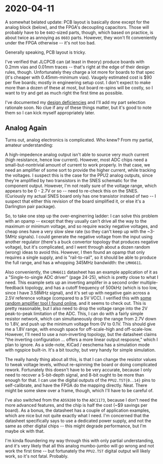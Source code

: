 # 2020-04-11

A somewhat belated update: PCB layout is basically done except for the analog block (below), and the FPGA's decoupling capacitors. Those will probably have to be `0402`-sized parts, though, which based on practice, is about twice as annoying as `0603` parts. However, they won't fit conveniently under the FPGA otherwise -- it's not too bad.

Generally speaking, PCB layout is tricky.  

I've verified that JLCPCB can (at least in theory) produce boards with 0.2mm vias and 0.01mm traces -- that's right at the edge of their design rules, though. Unfortunately they charge a lot more for boards to that spec (it's cheaper with 0.45mm-minimum vias). Vaugely estimated cost is $90 per five boards; mostly in engineering setup cost. I don't expect to make more than a dozen of these at most, but board re-spins will be costly, so I want to try and get as much right the first time as possible.

I've documented my [design deficiencies](../design/deficiencies.md) and I'll add my part selection rationale soon. No clue if any of these things matter, but it's good to note them so I can kick myself appropriately later.

## Analog Again

Turns out, analog electronics is complicated. Who knew? From my partial, amateur understanding:

A high-impedence analog output isn't able to source very much current (high resistance, hence low current). However, most ADC chips need a small-but-nontrivial amount of current to work properly. In that case, we need an amplifier of some sort to provide the higher current, while tracking the voltages. I suspect this is the case for the PPU2 analog outputs, since they're amplified by two transistors in the SNES schematic for the component output. However, I'm not really sure of the voltage range, which appears to be 0 - 2.7V or so -- need to re-check this on the SNES. (Curiously my actual SNES board only has one transistor instead of two -- I suspect that either this revision of the board simplified it, or else it's a Darlington pair package).

So, to take one step up the over-enginerring ladder: I can solve this problem with an opamp -- except that they usually can't drive all the way to the maximum or minimum voltage, and so require wacky negative voltages, and cheap ones have a very slow slew rate (so they can't keep up with the ~3-5MHz signals). I could generate the negative voltage from the input using another regulator (there's a buck convertor topology that produces negative voltage), but it's complicated, and I went through about a dozen random (wrong) ideas to avoid this. However, I then found an opamp that only requires a single supply, and is "rail-to-rail", so it should be able to produce the full range, and has a whopping 345MHz bandwidth: the `LMH6611`.

Also conveniently, the `LMH6611` datasheet has an example application of it as a "Single-to-single ADC driver" (page 24-25), which is pretty close to what I need. This example sets up an inverting amplifer in a second order multiple-feedback topology, and has a cutoff frequency of 500kHz (which is too low, since I have 3.58MHz signal), and it's set up with negative gain across a 2.5V reference voltage (compared to a 5V VCC). I verified this with [some random amplifier tool I found online](http://sim.okawa-denshi.jp/en/Fkeisan.htm), and it seems to check out. This is pretty reasonable, but I also need to drop the voltage range into the 2V peak-to-peak limitation of the ADC. This, I can do with a fairly simple resistor network, which can simultaneously drop the range from 2.7V down to 1.8V, and push up the minimum voltage from 0V to 0.1V. This should give me a 1.8V range, with enough space for off-scale-high and off-scale-low. However, I'll need to use a non-inverting topology, but the datasheet claims "the inverting configuration ... offers a more linear output resposne," which I plan to ignore.  As a side-note, KiCad / eeschema has a simulation mode with ngspice built-in. It's a bit touchy, but very handy for simple simulation.

The really handy thing about all this, is that I can change the resistor values to tweak voltage levels, without re-spinning the board or doing complicated rework. Fortunately this doesn't have to be very accurate, because I only need to recover a 5-bit-depth signal, and 8-bit ought to be more than enough for that. I can use the digital outputs of the `PPU2.TST{0..14}` pins to self-calibrate, and have the FPGA do the mapping directly. Neat. There might be some skew over a frame, though, which I'll have to be careful of.

I've also switched from the `ADS9280` to the `ADC1173`, because I don't need the more advanced features, and the chip is half the cost (~$9 savings per board). As a bonus, the datasheet has a couple of application examples, which are nice but not quite exactly what I need. I'm concerned that the datasheet specifically says to use a dedicated power supply, and not the same as other digital chips -- this might degrade performance, but I'm maybe ok with that.

I'm kinda floundering my way through this with only partial understanding, and it's very likely that all this analog mumbo-jumbo will go wrong and not work the first time -- but fortunately the `PPU2.TST` digital output will likely work, so it's not fatal. Probably.
